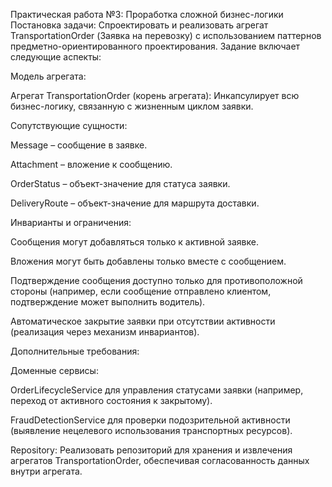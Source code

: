 Практическая работа №3: Проработка сложной бизнес-логики
Постановка задачи:
Спроектировать и реализовать агрегат TransportationOrder (Заявка на перевозку) с использованием паттернов предметно-ориентированного проектирования. Задание включает следующие аспекты:

Модель агрегата:

Агрегат TransportationOrder (корень агрегата):
Инкапсулирует всю бизнес-логику, связанную с жизненным циклом заявки.

Сопутствующие сущности:

Message – сообщение в заявке.

Attachment – вложение к сообщению.

OrderStatus – объект-значение для статуса заявки.

DeliveryRoute – объект-значение для маршрута доставки.

Инварианты и ограничения:

Сообщения могут добавляться только к активной заявке.

Вложения могут быть добавлены только вместе с сообщением.

Подтверждение сообщения доступно только для противоположной стороны (например, если сообщение отправлено клиентом, подтверждение может выполнить водитель).

Автоматическое закрытие заявки при отсутствии активности (реализация через механизм инвариантов).

Дополнительные требования:

Доменные сервисы:

OrderLifecycleService для управления статусами заявки (например, переход от активного состояния к закрытому).

FraudDetectionService для проверки подозрительной активности (выявление нецелевого использования транспортных ресурсов).

Repository:
Реализовать репозиторий для хранения и извлечения агрегатов TransportationOrder, обеспечивая согласованность данных внутри агрегата.